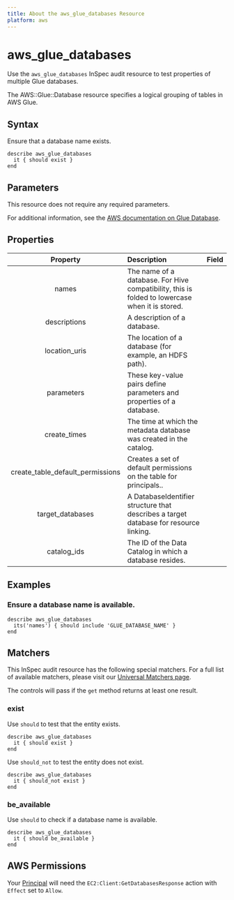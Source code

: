 ```yaml
---
title: About the aws_glue_databases Resource
platform: aws
---
```


# aws\_glue\_databases

Use the `aws_glue_databases` InSpec audit resource to test properties of multiple Glue databases.

The AWS::Glue::Database resource specifies a logical grouping of tables in AWS Glue.

## Syntax

Ensure that a database name exists.

    describe aws_glue_databases
      it { should exist }
    end

## Parameters

This resource does not require any required parameters.

For additional information, see the [AWS documentation on Glue Database](https://docs.aws.amazon.com/AWSCloudFormation/latest/UserGuide/aws-resource-glue-database.html).

## Properties

| Property | Description | Field |
| :---: | :--- | :---: |
| names | The name of a database. For Hive compatibility, this is folded to lowercase when it is stored. |
| descriptions | A description of a database. |
| location_uris | The location of a database (for example, an HDFS path). |
| parameters | These key-value pairs define parameters and properties of a database. |
| create_times | The time at which the metadata database was created in the catalog. |
| create_table_default_permissions | Creates a set of default permissions on the table for principals.. |
| target_databases | A DatabaseIdentifier structure that describes a target database for resource linking. |
| catalog_ids | The ID of the Data Catalog in which a database resides. |

## Examples

### Ensure a database name is available.

    describe aws_glue_databases
      its('names') { should include 'GLUE_DATABASE_NAME' }
    end

## Matchers

This InSpec audit resource has the following special matchers. For a full list of available matchers, please visit our [Universal Matchers page](https://www.inspec.io/docs/reference/matchers/).

The controls will pass if the `get` method returns at least one result.

### exist

Use `should` to test that the entity exists.

    describe aws_glue_databases
      it { should exist }
    end

Use `should_not` to test the entity does not exist.

    describe aws_glue_databases
      it { should_not exist }
    end

### be_available

Use `should` to check if a database name is available.

    describe aws_glue_databases
      it { should be_available }
    end

## AWS Permissions

Your [Principal](https://docs.aws.amazon.com/IAM/latest/UserGuide/intro-structure.html#intro-structure-principal) will need the `EC2:Client:GetDatabasesResponse` action with `Effect` set to `Allow`.
